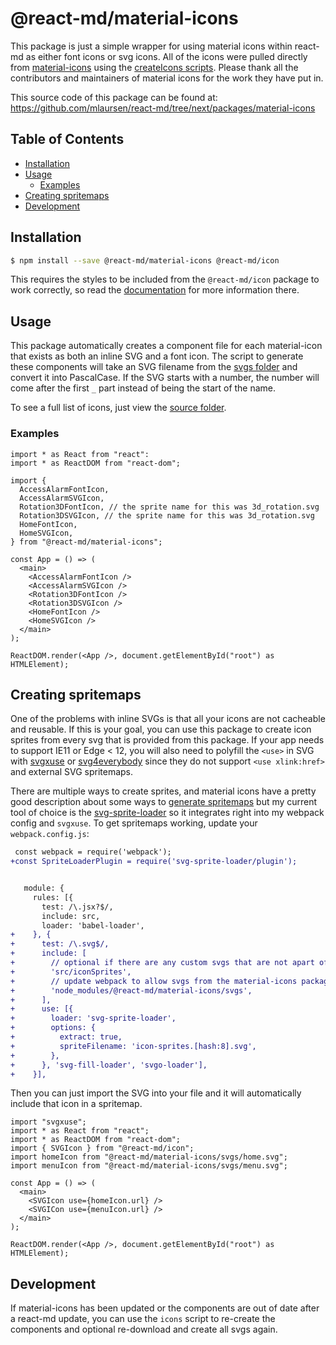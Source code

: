 # @react-md/material-icons
This package is just a simple wrapper for using material icons within react-md as either font icons or svg icons. All of the icons
were pulled directly from [material-icons](https://github.com/google/material-design-icons) using the [createIcons scripts](https://github.com/mlaursen/react-md/tree/next/packages/material-icons/createIcons.js).
Please thank all the contributors and maintainers of material icons for the work they have put in.

This source code of this package can be found at: https://github.com/mlaursen/react-md/tree/next/packages/material-icons

<!-- TOC_START -->
## Table of Contents
- [Installation](#installation)
- [Usage](#usage)
  * [Examples](#examples)
- [Creating spritemaps](#creating-spritemaps)
- [Development](#development)
<!-- TOC_END -->

## Installation
```sh
$ npm install --save @react-md/material-icons @react-md/icon
```

This requires the styles to be included from the `@react-md/icon` package to work correctly, so read the [documentation](https://github.com/mlaursen/react-md/tree/next/packages/icon/README.md#installation)
for more information there.

## Usage
This package automatically creates a component file for each material-icon that exists as both an inline SVG and a font icon. The script
to generate these components will take an SVG filename from the [svgs folder](https://github.com/mlaursen/react-md/tree/next/packages/material-icons/svgs/)
and convert it into PascalCase. If the SVG starts with a number, the number will come after the first `_` part instead of being the start of the name.

To see a full list of icons, just view the [source folder](https://github.com/mlaursen/react-md/tree/next/packages/material-icons/src).

### Examples
```tsx
import * as React from "react":
import * as ReactDOM from "react-dom";

import {
  AccessAlarmFontIcon,
  AccessAlarmSVGIcon,
  Rotation3DFontIcon, // the sprite name for this was 3d_rotation.svg
  Rotation3DSVGIcon, // the sprite name for this was 3d_rotation.svg
  HomeFontIcon,
  HomeSVGIcon,
} from "@react-md/material-icons";

const App = () => (
  <main>
    <AccessAlarmFontIcon />
    <AccessAlarmSVGIcon />
    <Rotation3DFontIcon />
    <Rotation3DSVGIcon />
    <HomeFontIcon />
    <HomeSVGIcon />
  </main>
);

ReactDOM.render(<App />, document.getElementById("root") as HTMLElement);
```

## Creating spritemaps
One of the problems with inline SVGs is that all your icons are not cacheable and reusable. If this is your goal, you can use this package to create icon sprites
from every svg that is provided from this package. If your app needs to support IE11 or Edge < 12, you will also need to polyfill the `<use>` in SVG with
[svgxuse](https://github.com/Keyamoon/svgxuse) or [svg4everybody](https://github.com/jonathantneal/svg4everybody) since they do not support `<use xlink:href>` and
external SVG spritemaps.

There are multiple ways to create sprites, and material icons have a pretty good description about some ways to [generate spritemaps](https://github.com/google/material-design-icons/tree/master/sprites#creating-your-own-sprites) but my current
tool of choice is the [svg-sprite-loader](https://github.com/kisenka/svg-sprite-loader) so it integrates right into my webpack config and `svgxuse`. To get spritemaps
working, update your `webpack.config.js`:

```diff
 const webpack = require('webpack');
+const SpriteLoaderPlugin = require('svg-sprite-loader/plugin');


   module: {
     rules: [{
       test: /\.jsx?$/,
       include: src,
       loader: 'babel-loader',
+    }, {
+      test: /\.svg$/,
+      include: [
+        // optional if there are any custom svgs that are not apart of material-icons that should be used
+        'src/iconSprites',
+        // update webpack to allow svgs from the material-icons package (required)
+        'node_modules/@react-md/material-icons/svgs',
+      ],
+      use: [{
+        loader: 'svg-sprite-loader',
+        options: {
+          extract: true,
+          spriteFilename: 'icon-sprites.[hash:8].svg',
+        },
+      }, 'svg-fill-loader', 'svgo-loader'],
+    }],
```

Then you can just import the SVG into your file and it will automatically include that icon in a spritemap.

```tsx
import "svgxuse";
import * as React from "react";
import * as ReactDOM from "react-dom";
import { SVGIcon } from "@react-md/icon";
import homeIcon from "@react-md/material-icons/svgs/home.svg";
import menuIcon from "@react-md/material-icons/svgs/menu.svg";

const App = () => (
  <main>
    <SVGIcon use={homeIcon.url} />
    <SVGICon use={menuIcon.url} />
  </main>
);

ReactDOM.render(<App />, document.getElementById("root") as HTMLElement);
```

## Development
If material-icons has been updated or the components are out of date after a react-md update, you can use the `icons` script to
re-create the components and optional re-download and create all svgs again.
